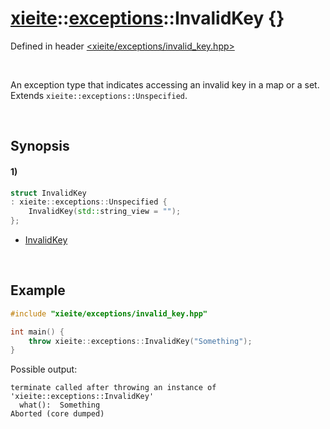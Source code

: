 # [xieite](../../xieite.md)\:\:[exceptions](../../exceptions.md)\:\:InvalidKey \{\}
Defined in header [<xieite/exceptions/invalid_key.hpp>](../../../include/xieite/exceptions/invalid_key.hpp)

&nbsp;

An exception type that indicates accessing an invalid key in a map or a set. Extends `xieite::exceptions::Unspecified`.

&nbsp;

## Synopsis
#### 1)
```cpp
struct InvalidKey
: xieite::exceptions::Unspecified {
    InvalidKey(std::string_view = "");
};
```
- [InvalidKey](./structures/invalid_key/1/operators/constructor.md)

&nbsp;

## Example
```cpp
#include "xieite/exceptions/invalid_key.hpp"

int main() {
    throw xieite::exceptions::InvalidKey("Something");
}
```
Possible output:
```
terminate called after throwing an instance of 'xieite::exceptions::InvalidKey'
  what():  Something
Aborted (core dumped)
```

